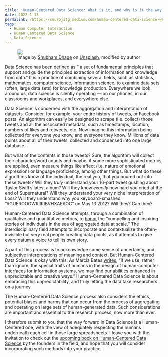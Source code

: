 ```yaml
---
title: 'Human-Centered Data Science: What is it, and why is it the way forward?'
date: 2022-1-13
permalink: /https://sourojitg.medium.com/human-centered-data-science-what-is-it-and-why-is-it-the-way-forward-e44e749fe4c9
tags:
  - Human Computer Interaction
  - Human Centered Data Science
  - Data Science
---
```

<figure>
  <img src = "https://miro.medium.com/max/1400/1*HYeKiM-rb9nmmOAYfWg59w.png" class="center">
  <figcaption>Image by <a href = "https://unsplash.com/@theshubhamdhage">Shubham Dhage</a> on <a href = "https://unsplash.com/">Unsplash</a>, modified by author</figcaption>
</figure>

<p>Data Science has been <a href="https://www.liebertpub.com/doi/pdfplus/10.1089/big.2013.1508">defined</a> as “ a set of fundamental principles that support and guide the principled extraction of information and knowledge from data.” It is a practice of combining several fields, such as statistics, mathematics, computer science, information science, to examine data sets (often, large data sets) for knowledge production. Everywhere we look around us, data science is silently operating — on our phones, in our classrooms and workplaces, and everywhere else.</p>
<p>Data Science is concerned with the aggregation and interpretation of datasets. Consider, for example, your entire history of tweets, or Facebook posts. An algorithm can easily be designed to scrape (i.e. collect) those tweets and all the associated metadata, such as timestamps, location, numbers of likes and retweets, etc. Now imagine this information being collected for everyone you know, and everyone they know. Millions of data points about all of their tweets, collected and condensed into one large database.</p>
<p>But what of the contents in those tweets? Sure, the algorithm will collect their character/word counts and maybe, if some more sophisticated metrics are applied, even measure things like affect (i.e. nature of emotional expression) or language proficiency, among other things. But what do these algorithms know of the individual, the real you, that you poured out into these tweets? Will they <em>truly</em> understand your 16-part tweet gushing about Taylor Swift’s latest album? Will they know <em>exactly</em> how hard you cried at the end of Supernatural? Will they understand your very niche interpretation of Loss? Will they understand why you keyboard-smashed “AGUEROOOWRIIRIBVHXAEAOC” on May 13 2012? Will they? Can they?</p>
<p>Human-Centered Data Science attempts, through a combination of qualitative and quantitative metrics, to <a href="https://dl.acm.org/doi/abs/10.1145/2818052.2855518">honor</a> the “compelling and inspiring stories of individuals in the sea of aggregated data at scale.” The interdisciplinary field attempts to incorporate and contextualize the often-invisible but very real people creating data points, as it attempts to give every datum a voice to tell its own story.</p>
<p>A part of this process is to acknowledge some sense of uncertainty, and subjective interpretations of meaning and context. But Human-Centered Data Science is okay with this. As Marcia Bates <a href="https://www.sciencedirect.com/science/article/pii/0306457390901039">writes</a>, “If we use, rather than ignore, the special traits of humans in the design of human-computer interfaces for information systems, we may find our abilities enhanced in unpredictable and creative ways.” Human-Centered Data Science is about embracing this unpredictability, and truly letting the data take researchers on a journey.</p>
<p>The Human-Centered Data Science process also considers the ethics, potential biases and harms that can occur from the process of aggregating and operating on large sets of human-generated data. Such considerations are important and essential to the research process, now more than ever.</p>
<p>I therefore submit to you that the way forward in Data Science is a Human-Centered one, with the view of adequately respecting the humans underneath each cell in those large spreadsheets. I leave you with the invitation to check out the <a href="https://mitpress.mit.edu/books/human-centered-data-science">upcoming book on Human-Centered Data Science</a> by the founders in the field, and hope that you will consider incorporating such methods into your practice.</p>
